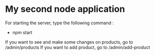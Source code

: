 # My second node application

For starting the server, type the following command : 
* npm start

If you want to see and make some changes on products, go to /admin/products
If you want to add product, go to /admin/add-product

